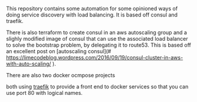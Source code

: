 This repository contains some automation for some opinioned ways 
of doing service discovery with load balancing.  It is based off consul
and traefik.

There is also terraform to create consul in an aws autoscaling group
and a slighly modified image of consul that can use the associated load
balancer to solve the bootstrap problem, by delegating it to route53. 
This is based off an excellent post on [autoscaling consul](# https://limecodeblog.wordpress.com/2016/09/19/consul-cluster-in-aws-with-auto-scaling/
).

There are also two docker ocmpose projects

both using [traefik](https://traefik.io/) to provide a front end to docker services so that you can use port 80 with logical names.
